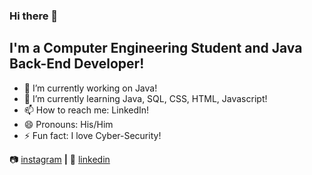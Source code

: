 ### Hi there 👋

## I'm a Computer Engineering Student and Java Back-End Developer!

- 🔭 I’m currently working on Java!
- 🌱 I’m currently learning Java, SQL, CSS, HTML, Javascript!
- 📫 How to reach me: LinkedIn!
- 😄 Pronouns: His/Him
- ⚡ Fun fact: I love Cyber-Security!
 
📷 [instagram][instagram] **|** 
👔 [linkedin][linkedin]


[instagram]: https://www.instagram.com/vin32k.sys
[linkedin]: https://www.linkedin.com/in/vincenzo-barrano-0a9611192


